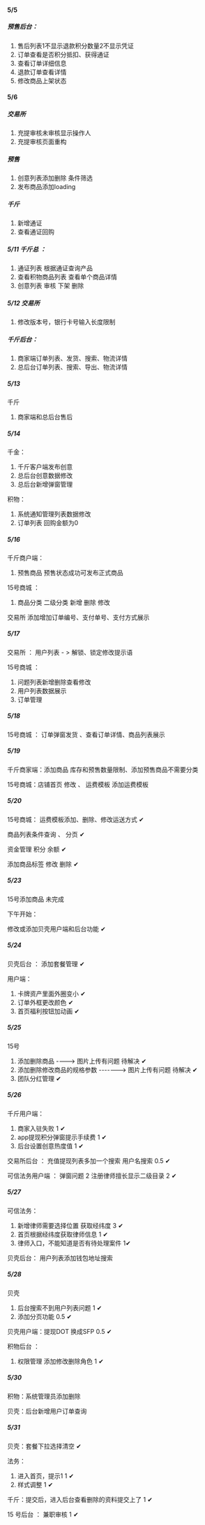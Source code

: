 #### 5/5

##### 预售后台：

1. 售后列表1不显示退款积分数量2不显示凭证
2. 订单查看是否积分抵扣、获得通证
3. 查看订单详细信息
4. 退款订单查看详情
5. 修改商品上架状态

#### 5/6

##### 交易所

1. 充提审核未审核显示操作人
2. 充提审核页面重构

##### 预售

1. 创意列表添加删除  条件筛选
1. 发布商品添加loading

##### 千斤

1. 新增通证
2. 查看通证回购

##### 5/11 千斤总 ：

1. 通证列表 根据通证查询产品 
2. 查看积物商品列表 查看单个商品详情
3. 创意列表 审核 下架 删除

##### 5/12 交易所 

1. 修改版本号，银行卡号输入长度限制

##### 千斤后台：

1. 商家端订单列表、发货、搜索、物流详情
2. 总后台订单列表、搜索、导出、物流详情

##### 5/13 

千斤

1. 商家端和总后台售后

##### 5/14

千金：

1. 千斤客户端发布创意 
2. 总后台创意数据修改
2. 总后台新增弹窗管理

积物：

1. 系统通知管理列表数据修改
2. 订单列表 回购金额为0

##### 5/16

千斤商户端：

1. 预售商品 预售状态成功可发布正式商品

15号商城 ：

1. 商品分类 二级分类 新增 删除 修改

交易所  添加增加订单编号、支付单号、支付方式展示

##### 5/17

交易所 ：  用户列表 - >  解锁、锁定修改提示语

15号商城 ： 

1. 问题列表新增删除查看修改
2. 用户列表数据展示
3. 订单管理

##### 5/18

15号商城 ： 订单弹窗发货 、查看订单详情、商品列表展示

##### 5/19

千斤商家端：添加商品 库存和预售数量限制、添加预售商品不需要分类

15号商城：店铺首页 修改 、 运费模板 添加运费模板

##### 5/20

15号商城： 运费模板添加、删除、修改运送方式   ✔

商品列表条件查询 、 分页 ✔

资金管理 积分 余额 ✔

添加商品标签 修改 删除  ✔

##### 5/23

15号添加商品  未完成

下午开始：

修改或添加贝壳用户端和后台功能  ✔

##### 5/24

贝壳后台 ： 添加套餐管理  ✔

用户端：

1. 卡牌资产里面外圈变小  ✔
2. 订单外框更改颜色  ✔
3. 首页福利按钮加动画  ✔

##### 5/25

15号

1. 添加删除商品 ---->  图片上传有问题 待解决 ✔
2. 添加删除修改商品的规格参数 ------->  图片上传有问题 待解决  ✔
3. 团队分红管理 ✔

##### 5/26

千斤用户端： 

1. 商家入驻失败  1  ✔
2. app提现积分弹窗提示手续费 1  ✔
3. 后台设置创意热度值 1  ✔

交易所后台 ： 充值提现列表多加一个搜索 用户名搜索 0.5  ✔

可信法务用户端 ： 弹窗问题 2  注册律师擅长显示二级目录 2 ✔

##### 5/27 

可信法务：

1. 新增律师需要选择位置 获取经纬度 3 ✔
2. 首页根据经纬度获取律师信息 1 ✔
3. 律师入口，不能知道是否有待处理案件 1✔

贝壳后台： 用户列表添加钱包地址搜索

##### 5/28

贝壳

1. 后台搜索不到用户列表问题  1 ✔
2. 添加分页功能 0.5 ✔

贝壳用户端：提现DOT 换成SFP  0.5 ✔

积物后台 ： 

1. 权限管理  添加修改删除角色  1 ✔

##### 5/30

积物：系统管理员添加删除

贝壳：后台新增用户订单查询

##### 5/31 

贝壳：套餐下拉选择清空  ✔

法务：

1. 进入首页，提示1  1 ✔
2. 样式调整  1  ✔

千斤：提交后，进入后台查看删除的资料提交上了  1 ✔

15 号后台 ： 兼职审核 1 ✔
